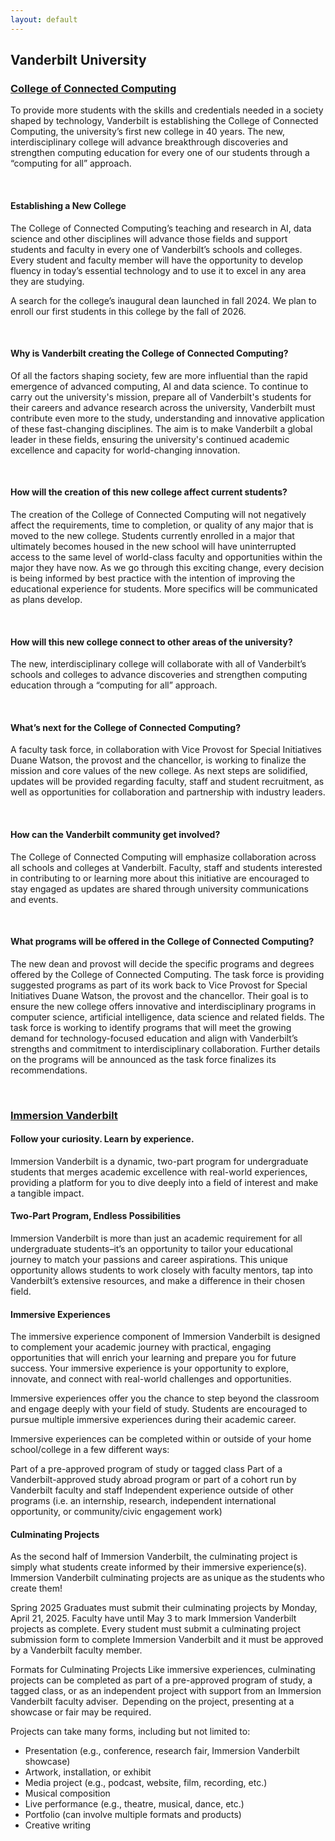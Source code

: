 ```yaml
---
layout: default
---
```


## Vanderbilt University

### [College of Connected Computing](http://click.interfolio.com/track/click/30087966/www.vanderbilt.edu?p=eyJzIjoiRXpha0FjcU91Rm9seEZWM2I4ZEI3UHNBZTI4IiwidiI6MSwicCI6IntcInVcIjozMDA4Nzk2NixcInZcIjoxLFwidXJsXCI6XCJodHRwczpcXFwvXFxcL3d3dy52YW5kZXJiaWx0LmVkdVxcXC9jaGFuY2VsbG9yXFxcL2luaXRpYXRpdmVzLWFuZC1vdXRyZWFjaFxcXC9ncm93dGhcXFwvY29ubmVjdGVkLWNvbXB1dGluZ1xcXC9cIixcImlkXCI6XCIyZmVhOWVjZTA3MGU0ZDczYTUxM2RjMjlmNzU1MzE1Y1wiLFwidXJsX2lkc1wiOltcIjczNDBjNTkwN2IyNTA2ZDUwNTBkNTQwNGE1OTdmNWM4YWJlNTNkYTdcIl19In0)

To provide more students with the skills and credentials needed in a society shaped by technology, Vanderbilt is establishing the College of Connected Computing, the university’s first new college in 40 years. The new, interdisciplinary college will advance breakthrough discoveries and strengthen computing education for every one of our students through a “computing for all” approach.

<br>

#### Establishing a New College

The College of Connected Computing’s teaching and research in AI, data science and other disciplines will advance those fields and support students and faculty in every one of Vanderbilt’s schools and colleges. Every student and faculty member will have the opportunity to develop fluency in today’s essential technology and to use it to excel in any area they are studying. 

A search for the college’s inaugural dean launched in fall 2024. We plan to enroll our first students in this college by the fall of 2026. 

<br>

#### Why is Vanderbilt creating the College of Connected Computing?

Of all the factors shaping society, few are more influential than the rapid emergence of advanced computing, AI and data science. To continue to carry out the university's mission, prepare all of Vanderbilt's students for their careers and advance research across the university, Vanderbilt must contribute even more to the study, understanding and innovative application of these fast-changing disciplines. The aim is to make Vanderbilt a global leader in these fields, ensuring the university's continued academic excellence and capacity for world-changing innovation.

<br>

#### How will the creation of this new college affect current students?

The creation of the College of Connected Computing will not negatively affect the requirements, time to completion, or quality of any major that is moved to the new college. Students currently enrolled in a major that ultimately becomes housed in the new school will have uninterrupted access to the same level of world-class faculty and opportunities within the major they have now. As we go through this exciting change, every decision is being informed by best practice with the intention of improving the educational experience for students. More specifics will be communicated as plans develop.

<br>

#### How will this new college connect to other areas of the university?

The new, interdisciplinary college will collaborate with all of Vanderbilt’s schools and colleges to advance discoveries and strengthen computing education through a “computing for all” approach.

<br>

#### What’s next for the College of Connected Computing?

A faculty task force, in collaboration with Vice Provost for Special Initiatives Duane Watson, the provost and the chancellor, is working to finalize the mission and core values of the new college. As next steps are solidified, updates will be provided regarding faculty, staff and student recruitment, as well as opportunities for collaboration and partnership with industry leaders. 

<br>

#### How can the Vanderbilt community get involved?

The College of Connected Computing will emphasize collaboration across all schools and colleges at Vanderbilt. Faculty, staff and students interested in contributing to or learning more about this initiative are encouraged to stay engaged as updates are shared through university communications and events. 

<br>

#### What programs will be offered in the College of Connected Computing?

The new dean and provost will decide the specific programs and degrees offered by the College of Connected Computing. The task force is providing suggested programs as part of its work back to Vice Provost for Special Initiatives Duane Watson, the provost and the chancellor. Their goal is to ensure the new college offers innovative and interdisciplinary programs in computer science, artificial intelligence, data science and related fields. The task force is working to identify programs that will meet the growing demand for technology-focused education and align with Vanderbilt’s strengths and commitment to interdisciplinary collaboration. Further details on the programs will be announced as the task force finalizes its recommendations. 

<br>

### [Immersion Vanderbilt](https://www.vanderbilt.edu/immersion/)

#### Follow your curiosity. Learn by experience.

Immersion Vanderbilt is a dynamic, two-part program for undergraduate students that merges academic excellence with real-world experiences, providing a platform for you to dive deeply into a field of interest and make a tangible impact.

#### Two-Part Program, Endless Possibilities

Immersion Vanderbilt is more than just an academic requirement for all undergraduate students–it’s an opportunity to tailor your educational journey to match your passions and career aspirations. This unique opportunity allows students to work closely with faculty mentors, tap into Vanderbilt’s extensive resources, and make a difference in their chosen field.

#### Immersive Experiences

The immersive experience component of Immersion Vanderbilt is designed to complement your academic journey with practical, engaging opportunities that will enrich your learning and prepare you for future success. Your immersive experience is your opportunity to explore, innovate, and connect with real-world challenges and opportunities. 

Immersive experiences offer you the chance to step beyond the classroom and engage deeply with your field of study. Students are encouraged to pursue multiple immersive experiences during their academic career.

Immersive experiences can be completed within or outside of your home school/college in a few different ways:

Part of a pre-approved program of study or tagged class 
Part of a Vanderbilt-approved study abroad program or part of a cohort run by Vanderbilt faculty and staff
Independent experience outside of other programs (i.e. an internship, research, independent international opportunity, or community/civic engagement work)

#### Culminating Projects

As the second half of Immersion Vanderbilt, the culminating project is simply what students create informed by their immersive experience(s). Immersion Vanderbilt culminating projects are as unique as the students who create them! 

Spring 2025 Graduates must submit their culminating projects by Monday, April 21, 2025. Faculty have until May 3 to mark Immersion Vanderbilt projects as complete. Every student must submit a culminating project submission form to complete Immersion Vanderbilt and it must be approved by a Vanderbilt faculty member.

Formats for Culminating Projects
Like immersive experiences, culminating projects can be completed as part of a pre-approved program of study, a tagged class, or as an independent project with support from an Immersion Vanderbilt faculty adviser.  Depending on the project, presenting at a showcase or fair may be required.

Projects can take many forms, including but not limited to:

- Presentation (e.g., conference, research fair, Immersion Vanderbilt showcase)
- Artwork, installation, or exhibit
- Media project (e.g., podcast, website, film, recording, etc.)
- Musical composition
- Live performance (e.g., theatre, musical, dance, etc.)
- Portfolio (can involve multiple formats and products)
- Creative writing


<br>
